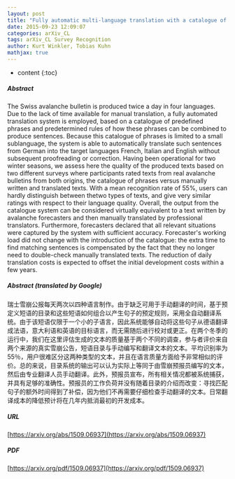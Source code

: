 ```yaml
---
layout: post
title: "Fully automatic multi-language translation with a catalogue of phrases - successful employment for the Swiss avalanche bulletin"
date: 2015-09-23 12:09:07
categories: arXiv_CL
tags: arXiv_CL Survey Recognition
author: Kurt Winkler, Tobias Kuhn
mathjax: true
---
```


* content
{:toc}

##### Abstract
The Swiss avalanche bulletin is produced twice a day in four languages. Due to the lack of time available for manual translation, a fully automated translation system is employed, based on a catalogue of predefined phrases and predetermined rules of how these phrases can be combined to produce sentences. Because this catalogue of phrases is limited to a small sublanguage, the system is able to automatically translate such sentences from German into the target languages French, Italian and English without subsequent proofreading or correction. Having been operational for two winter seasons, we assess here the quality of the produced texts based on two different surveys where participants rated texts from real avalanche bulletins from both origins, the catalogue of phrases versus manually written and translated texts. With a mean recognition rate of 55%, users can hardly distinguish between thetwo types of texts, and give very similar ratings with respect to their language quality. Overall, the output from the catalogue system can be considered virtually equivalent to a text written by avalanche forecasters and then manually translated by professional translators. Furthermore, forecasters declared that all relevant situations were captured by the system with sufficient accuracy. Forecaster's working load did not change with the introduction of the catalogue: the extra time to find matching sentences is compensated by the fact that they no longer need to double-check manually translated texts. The reduction of daily translation costs is expected to offset the initial development costs within a few years.

##### Abstract (translated by Google)
瑞士雪崩公报每天两次以四种语言制作。由于缺乏可用于手动翻译的时间，基于预定义短语的目录和这些短语如何组合以产生句子的预定规则，采用全自动翻译系统。由于该短语仅限于一个小的子语言，因此系统能够自动将这些句子从德语翻译成法语，意大利语和英语的目标语言，而无需随后进行校对或更正。在两个冬季的运行中，我们在这里评估生成的文本的质量基于两个不同的调查，参与者评价来自两个来源的真实雪崩公告，短语目录与手动编写和翻译文本的文本。平均识别率为55％，用户很难区分这两种类型的文本，并且在语言质量方面给予非常相似的评价。总的来说，目录系统的输出可以认为实际上等同于由雪崩预报员编写的文本，然后由专业翻译人员手动翻译。此外，预报员宣布，所有相关情况都被系统捕获，并具有足够的准确性。预报员的工作负荷并没有随着目录的介绍而改变：寻找匹配句子的额外时间得到了补偿，因为他们不再需要仔细检查手动翻译的文本。日常翻译成本的降低预计将在几年内抵消最初的开发成本。

##### URL
[https://arxiv.org/abs/1509.06937](https://arxiv.org/abs/1509.06937)

##### PDF
[https://arxiv.org/pdf/1509.06937](https://arxiv.org/pdf/1509.06937)

